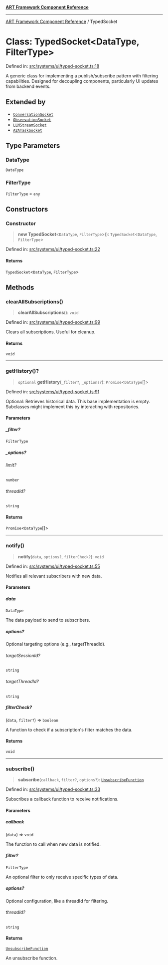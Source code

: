 [**ART Framework Component Reference**](../README.md)

***

[ART Framework Component Reference](../README.md) / TypedSocket

# Class: TypedSocket\<DataType, FilterType\>

Defined in: [src/systems/ui/typed-socket.ts:18](https://github.com/hashangit/ART/blob/fe46dfaaacd3f198d9540925c3184fcab0f9c813/src/systems/ui/typed-socket.ts#L18)

A generic class for implementing a publish/subscribe pattern with filtering capabilities.
Designed for decoupling components, particularly UI updates from backend events.

## Extended by

- [`ConversationSocket`](ConversationSocket.md)
- [`ObservationSocket`](ObservationSocket.md)
- [`LLMStreamSocket`](LLMStreamSocket.md)
- [`A2ATaskSocket`](A2ATaskSocket.md)

## Type Parameters

### DataType

`DataType`

### FilterType

`FilterType` = `any`

## Constructors

### Constructor

> **new TypedSocket**\<`DataType`, `FilterType`\>(): `TypedSocket`\<`DataType`, `FilterType`\>

Defined in: [src/systems/ui/typed-socket.ts:22](https://github.com/hashangit/ART/blob/fe46dfaaacd3f198d9540925c3184fcab0f9c813/src/systems/ui/typed-socket.ts#L22)

#### Returns

`TypedSocket`\<`DataType`, `FilterType`\>

## Methods

### clearAllSubscriptions()

> **clearAllSubscriptions**(): `void`

Defined in: [src/systems/ui/typed-socket.ts:99](https://github.com/hashangit/ART/blob/fe46dfaaacd3f198d9540925c3184fcab0f9c813/src/systems/ui/typed-socket.ts#L99)

Clears all subscriptions. Useful for cleanup.

#### Returns

`void`

***

### getHistory()?

> `optional` **getHistory**(`_filter?`, `_options?`): `Promise`\<`DataType`[]\>

Defined in: [src/systems/ui/typed-socket.ts:91](https://github.com/hashangit/ART/blob/fe46dfaaacd3f198d9540925c3184fcab0f9c813/src/systems/ui/typed-socket.ts#L91)

Optional: Retrieves historical data. This base implementation is empty.
Subclasses might implement this by interacting with repositories.

#### Parameters

##### \_filter?

`FilterType`

##### \_options?

###### limit?

`number`

###### threadId?

`string`

#### Returns

`Promise`\<`DataType`[]\>

***

### notify()

> **notify**(`data`, `options?`, `filterCheck?`): `void`

Defined in: [src/systems/ui/typed-socket.ts:55](https://github.com/hashangit/ART/blob/fe46dfaaacd3f198d9540925c3184fcab0f9c813/src/systems/ui/typed-socket.ts#L55)

Notifies all relevant subscribers with new data.

#### Parameters

##### data

`DataType`

The data payload to send to subscribers.

##### options?

Optional targeting options (e.g., targetThreadId).

###### targetSessionId?

`string`

###### targetThreadId?

`string`

##### filterCheck?

(`data`, `filter?`) => `boolean`

A function to check if a subscription's filter matches the data.

#### Returns

`void`

***

### subscribe()

> **subscribe**(`callback`, `filter?`, `options?`): [`UnsubscribeFunction`](../type-aliases/UnsubscribeFunction.md)

Defined in: [src/systems/ui/typed-socket.ts:33](https://github.com/hashangit/ART/blob/fe46dfaaacd3f198d9540925c3184fcab0f9c813/src/systems/ui/typed-socket.ts#L33)

Subscribes a callback function to receive notifications.

#### Parameters

##### callback

(`data`) => `void`

The function to call when new data is notified.

##### filter?

`FilterType`

An optional filter to only receive specific types of data.

##### options?

Optional configuration, like a threadId for filtering.

###### threadId?

`string`

#### Returns

[`UnsubscribeFunction`](../type-aliases/UnsubscribeFunction.md)

An unsubscribe function.
